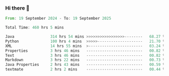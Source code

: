 ### Hi there 👋

<!--
**luoxuanzao/luoxuanzao** is a ✨ _special_ ✨ repository because its `README.md` (this file) appears on your GitHub profile.

Here are some ideas to get you started:

- 🔭 I’m currently working on ...
- 🌱 I’m currently learning ...
- 👯 I’m looking to collaborate on ...
- 🤔 I’m looking for help with ...
- 💬 Ask me about ...
- 📫 How to reach me: ...
- 😄 Pronouns: ...
- ⚡ Fun fact: ...
-->

<!--START_SECTION:waka-->

```rust
From: 19 September 2024 - To: 19 September 2025

Total Time: 460 hrs 5 mins

Java                314 hrs 54 mins >>>>>>>>>>>>>>>>>--------   68.27 %
Python              100 hrs 4 mins  >>>>>--------------------   21.70 %
XML                 14 hrs 55 mins  >------------------------   03.24 %
Properties          3 hrs 46 mins   -------------------------   00.82 %
Text                3 hrs 46 mins   -------------------------   00.82 %
Markdown            3 hrs 22 mins   -------------------------   00.73 %
Java Properties     2 hrs 43 mins   -------------------------   00.59 %
textmate            2 hrs 2 mins    -------------------------   00.44 %
```

<!--END_SECTION:waka-->
